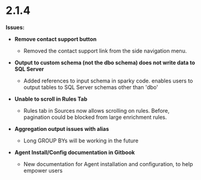 # 2.1.4

**Issues:**

* **Remove contact support button**

  * Removed the contact support link from the side navigation menu.

* **Output to custom schema \(not the dbo schema\) does not write data to SQL Server**

  * Added references to input schema in sparky code. enables users to output tables to SQL Server schemas other than 'dbo'

* **Unable to scroll in Rules Tab**

  * Rules tab in Sources now allows scrolling on rules. Before, pagination could be blocked from large enrichment rules.

* **Aggregation output issues with alias**

  * Long GROUP BYs will be working in the future

* **Agent Install/Config documentation in Gitbook**
  * New documentation for Agent installation and configuration, to help empower users


